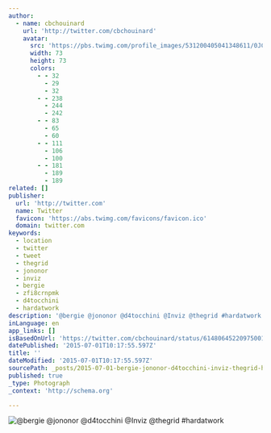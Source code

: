 ```yaml
---
author:
  - name: cbchouinard
    url: 'http://twitter.com/cbchouinard'
    avatar:
      src: 'https://pbs.twimg.com/profile_images/531200405041348611/0JC_ecoj_bigger.jpeg'
      width: 73
      height: 73
      colors:
        - - 32
          - 29
          - 32
        - - 238
          - 244
          - 242
        - - 83
          - 65
          - 60
        - - 111
          - 106
          - 100
        - - 181
          - 189
          - 189
related: []
publisher:
  url: 'http://twitter.com'
  name: Twitter
  favicon: 'https://abs.twimg.com/favicons/favicon.ico'
  domain: twitter.com
keywords:
  - location
  - twitter
  - tweet
  - thegrid
  - jononor
  - inviz
  - bergie
  - zfi8crnpmk
  - d4tocchini
  - hardatwork
description: '@bergie @jononor @d4tocchini @Inviz @thegrid #hardatwork'
inLanguage: en
app_links: []
isBasedOnUrl: 'https://twitter.com/cbchouinard/status/614806452209750017'
datePublished: '2015-07-01T10:17:55.597Z'
title: ''
dateModified: '2015-07-01T10:17:55.597Z'
sourcePath: _posts/2015-07-01-bergie-jononor-d4tocchini-inviz-thegrid-hardatwork.md
published: true
_type: Photograph
_context: 'http://schema.org'

---
```

![&commat;bergie &commat;jononor &commat;d4tocchini &commat;Inviz &commat;thegrid &num;hardatwork](https://pbs.twimg.com/media/CIg7NfiUkAAI7m5.jpg:large)